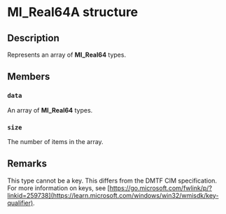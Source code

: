 # MI_Real64A structure

## Description

Represents an array of **MI_Real64** types.

## Members

### `data`

An array of **MI_Real64** types.

### `size`

The number of items in the array.

## Remarks

This type cannot be a key. This differs from the DMTF CIM specification. For more information on keys, see [https://go.microsoft.com/fwlink/p/?linkid=259738](https://learn.microsoft.com/windows/win32/wmisdk/key-qualifier).